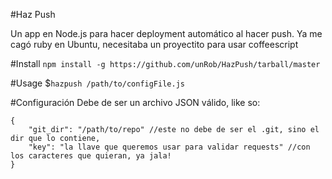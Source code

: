 #Haz Push

Un app en Node.js para hacer deployment automático al hacer push.
Ya me cagó ruby en Ubuntu, necesitaba un proyectito para usar coffeescript


#Install
`npm install -g https://github.com/unRob/HazPush/tarball/master`


#Usage
$`hazpush /path/to/configFile.js`


#Configuración
Debe de ser un archivo JSON válido, like so:

    {
		"git_dir": "/path/to/repo" //este no debe de ser el .git, sino el dir que lo contiene,
		"key": "la llave que queremos usar para validar requests" //con los caracteres que quieran, ya jala!
	}